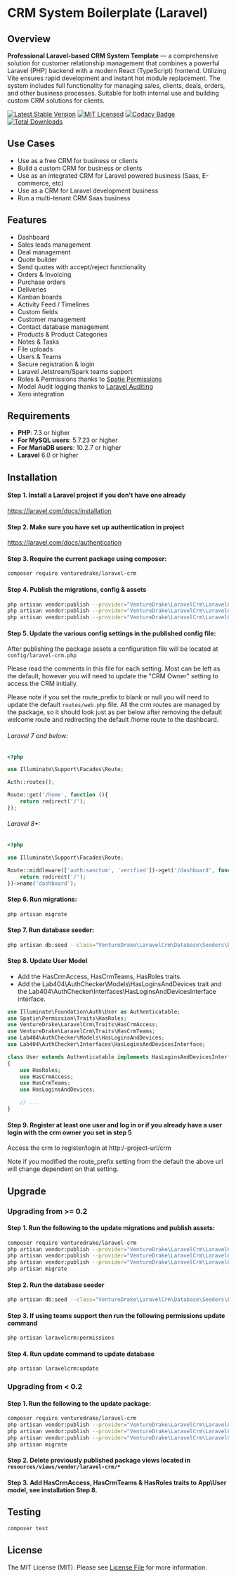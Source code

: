 # CRM System Boilerplate (Laravel)

## Overview

**Professional Laravel-based CRM System Template** — a comprehensive solution for customer relationship management that combines a powerful Laravel (PHP) backend with a modern React (TypeScript) frontend. Utilizing Vite ensures rapid development and instant hot module replacement. The system includes full functionality for managing sales, clients, deals, orders, and other business processes. Suitable for both internal use and building custom CRM solutions for clients.

[![Latest Stable Version](https://img.shields.io/packagist/v/venturedrake/laravel-crm.svg?style=flat-square)](https://packagist.org/packages/venturedrake/laravel-crm)
[![MIT Licensed](https://img.shields.io/badge/license-MIT-brightgreen.svg?style=flat-square)](LICENSE.md)
[![Codacy Badge](https://api.codacy.com/project/badge/Grade/1946e83f51de4a0eb430a8e0a1aab3cf)](https://app.codacy.com/gh/venturedrake/laravel-crm?utm_source=github.com&utm_medium=referral&utm_content=venturedrake/laravel-crm&utm_campaign=Badge_Grade_Settings)
[![Total Downloads](https://img.shields.io/packagist/dt/venturedrake/laravel-crm.svg?style=flat-square)](https://packagist.org/packages/venturedrake/laravel-crm)

## Use Cases

-   Use as a free CRM for business or clients
-   Build a custom CRM for business or clients
-   Use as an integrated CRM for Laravel powered business (Saas, E-commerce, etc)
-   Use as a CRM for Laravel development business
-   Run a multi-tenant CRM Saas business

## Features

-   Dashboard
-   Sales leads management
-   Deal management
-   Quote builder
-   Send quotes with accept/reject functionality
-   Orders & Invoicing
-   Purchase orders
-   Deliveries
-   Kanban boards
-   Activity Feed / Timelines
-   Custom fields
-   Customer management
-   Contact database management
-   Products & Product Categories
-   Notes & Tasks
-   File uploads
-   Users & Teams
-   Secure registration & login
-   Laravel Jetstream/Spark teams support
-   Roles & Permissions thanks to [Spatie Permissions](https://github.com/spatie/laravel-permission)
-   Model Audit logging thanks to [Laravel Auditing](https://github.com/owen-it/laravel-auditing)
-   Xero integration

## Requirements

-   **PHP**: 7.3 or higher
-   **For MySQL users**: 5.7.23 or higher
-   **For MariaDB users**: 10.2.7 or higher
-   **Laravel** 6.0 or higher

## Installation

#### Step 1. Install a Laravel project if you don't have one already

https://laravel.com/docs/installation

#### Step 2. Make sure you have set up authentication in project

https://laravel.com/docs/authentication

#### Step 3. Require the current package using composer:

```bash
composer require venturedrake/laravel-crm
```

#### Step 4. Publish the migrations, config & assets

```bash
php artisan vendor:publish --provider="VentureDrake\LaravelCrm\LaravelCrmServiceProvider" --tag="migrations"
php artisan vendor:publish --provider="VentureDrake\LaravelCrm\LaravelCrmServiceProvider" --tag="config"
php artisan vendor:publish --provider="VentureDrake\LaravelCrm\LaravelCrmServiceProvider" --tag="assets" --force
```

#### Step 5. Update the various config settings in the published config file:

After publishing the package assets a configuration file will be located at <code>config/laravel-crm.php</code>

Please read the comments in this file for each setting. Most can be left as the default, however you will need to update the "CRM Owner" setting to access the CRM initially.

Please note if you set the route_prefix to blank or null you will need to update the default <code>routes/web.php</code> file. All the crm routes are managed by the package, so it should look just as per below after removing the default welcome route and redirecting the default /home route to the dashboard.

###### Laravel 7 and below:

```php
<?php

use Illuminate\Support\Facades\Route;

Auth::routes();

Route::get('/home', function (){
    return redirect('/');
});
```

###### Laravel 8+:

```php
<?php

use Illuminate\Support\Facades\Route;

Route::middleware(['auth:sanctum', 'verified'])->get('/dashboard', function () {
    return redirect('/');
})->name('dashboard');
```

#### Step 6. Run migrations:

```bash
php artisan migrate
```

#### Step 7. Run database seeder:

```bash
php artisan db:seed --class="VentureDrake\LaravelCrm\Database\Seeders\LaravelCrmTablesSeeder"
```

#### Step 8. Update User Model

-   Add the HasCrmAccess, HasCrmTeams, HasRoles traits.
-   Add the Lab404\AuthChecker\Models\HasLoginsAndDevices trait and the Lab404\AuthChecker\Interfaces\HasLoginsAndDevicesInterface interface.

```php
use Illuminate\Foundation\Auth\User as Authenticatable;
use Spatie\Permission\Traits\HasRoles;
use VentureDrake\LaravelCrm\Traits\HasCrmAccess;
use VentureDrake\LaravelCrm\Traits\HasCrmTeams;
use Lab404\AuthChecker\Models\HasLoginsAndDevices;
use Lab404\AuthChecker\Interfaces\HasLoginsAndDevicesInterface;

class User extends Authenticatable implements HasLoginsAndDevicesInterface
{
    use HasRoles;
    use HasCrmAccess;
    use HasCrmTeams;
    use HasLoginsAndDevices;

    // ...
}
```

#### Step 9. Register at least one user and log in or if you already have a user login with the crm owner you set in step 5

Access the crm to register/login at http:/-project-url/crm

Note if you modified the route_prefix setting from the default the above url will change dependent on that setting.

## Upgrade

### Upgrading from >= 0.2

#### Step 1. Run the following to the update migrations and publish assets:

```bash
composer require venturedrake/laravel-crm
php artisan vendor:publish --provider="VentureDrake\LaravelCrm\LaravelCrmServiceProvider" --tag="migrations"
php artisan vendor:publish --provider="VentureDrake\LaravelCrm\LaravelCrmServiceProvider" --tag="config"
php artisan vendor:publish --provider="VentureDrake\LaravelCrm\LaravelCrmServiceProvider" --tag="assets" --force
php artisan migrate
```

#### Step 2. Run the database seeder

```bash
php artisan db:seed --class="VentureDrake\LaravelCrm\Database\Seeders\LaravelCrmTablesSeeder"
```

#### Step 3. If using teams support then run the following permissions update command

```bash
php artisan laravelcrm:permissions
```

#### Step 4. Run update command to update database

```bash
php artisan laravelcrm:update
```

### Upgrading from < 0.2

#### Step 1. Run the following to the update package:

```bash
composer require venturedrake/laravel-crm
php artisan vendor:publish --provider="VentureDrake\LaravelCrm\LaravelCrmServiceProvider" --tag="migrations"
php artisan vendor:publish --provider="VentureDrake\LaravelCrm\LaravelCrmServiceProvider" --tag="config"
php artisan vendor:publish --provider="VentureDrake\LaravelCrm\LaravelCrmServiceProvider" --tag="assets" --force
php artisan migrate
```

#### Step 2. Delete previously published package views located in <code>resources/views/vendor/laravel-crm/\*</code>

#### Step 3. Add HasCrmAccess, HasCrmTeams & HasRoles traits to App\User model, see installation Step 8.

<!--- ## Usage --->

## Testing

```bash
composer test
```

## License

The MIT License (MIT). Please see [License File](LICENSE.md) for more information.
